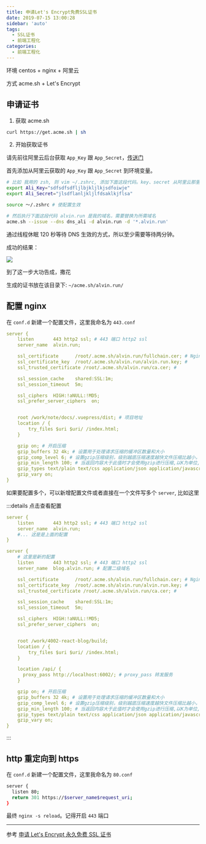 ```yaml
---
title: 申请Let's Encrypt免费SSL证书
date: 2019-07-15 13:00:28
sidebar: 'auto'
tags:
  - SSL证书
  - 前端工程化
categories:
  - 前端工程化
---
```


环境 centos + nginx + 阿里云

方式 acme.sh + Let's Encrypt

## 申请证书

1. 获取 acme.sh

```bash
curl https://get.acme.sh | sh
```

2. 开始获取证书

请先前往阿里云后台获取 `App_Key` 跟 `App_Secret`，[传送门](https://ak-console.aliyun.com/#/accesskey)

首先添加从阿里云获取的 `App_Key` 跟 `App_Secret` 到环境变量。

```bash
# 比如 我用的 zsh, 则 vim ~/.zshrc, 添加下面这段代码。key、secret 从阿里云那里获取
export Ali_Key="sdfsdfsdfljlbjkljlkjsdfoiwje"
export Ali_Secret="jlsdflanljkljlfdsaklkjflsa"

source ～/.zshrc # 使配置生效

# 然后执行下面这段代码 alvin.run 是我的域名，需要替换为所需域名
acme.sh --issue --dns dns_ali -d alvin.run -d '*.alvin.run'
```

通过线程休眠 120 秒等待 DNS 生效的方式，所以至少需要等待两分钟。

成功的结果：

![](https://gitee.com/alvin0216/cdn/raw/master/images/certificate.png)

到了这一步大功告成，撒花

生成的证书放在该目录下: `~/acme.sh/alvin.run/`

## 配置 nginx

在 `conf.d` 新建一个配置文件，这里我命名为 `443.conf`

```yml
server {
    listen       443 http2 ssl; # 443 端口 http2 ssl
    server_name  alvin.run;

    ssl_certificate      /root/.acme.sh/alvin.run/fullchain.cer; # Nginx所需要ssl_certificate文件
    ssl_certificate_key  /root/.acme.sh/alvin.run/alvin.run.key; #
    ssl_trusted_certificate /root/.acme.sh/alvin.run/ca.cer; #

    ssl_session_cache    shared:SSL:1m;
    ssl_session_timeout  5m;

    ssl_ciphers  HIGH:!aNULL:!MD5;
    ssl_prefer_server_ciphers  on;


    root /work/note/docs/.vuepress/dist; # 项目地址
    location / {
        try_files $uri $uri/ /index.html;
    }

    gzip on; # 开启压缩
    gzip_buffers 32 4k; # 设置用于处理请求压缩的缓冲区数量和大小
    gzip_comp_level 6; # 设置gzip压缩级别，级别越底压缩速度越快文件压缩比越小，反之速度越慢文件压缩比越大
    gzip_min_length 100; # 当返回内容大于此值时才会使用gzip进行压缩,以K为单位,当值为0时，所有页面都进行压缩。
    gzip_types text/plain text/css application/json application/javascript text/xml application/xml application/xml+rss text/javascript;
    gzip_vary on;
}
```

如果要配置多个，可以新增配置文件或者直接在一个文件写多个 `server`, 比如这里

:::details 点击查看配置

```yml {10}
server {
    listen       443 http2 ssl; # 443 端口 http2 ssl
    server_name  alvin.run;
    #... 这是是上面的配置
}

server {
    # 这里是新的配置
    listen       443 http2 ssl; # 443 端口 http2 ssl
    server_name  blog.alvin.run; # 配置二级域名

    ssl_certificate      /root/.acme.sh/alvin.run/fullchain.cer; # Nginx所需要ssl_certificate文件
    ssl_certificate_key  /root/.acme.sh/alvin.run/alvin.run.key; #
    ssl_trusted_certificate /root/.acme.sh/alvin.run/ca.cer; #

    ssl_session_cache    shared:SSL:1m;
    ssl_session_timeout  5m;

    ssl_ciphers  HIGH:!aNULL:!MD5;
    ssl_prefer_server_ciphers  on;


    root /work/4002-react-blog/build;
    location / {
        try_files $uri $uri/ /index.html;
    }

    location /api/ {
      proxy_pass http://localhost:6002/; # proxy_pass 转发服务
    }

    gzip on; # 开启压缩
    gzip_buffers 32 4k; # 设置用于处理请求压缩的缓冲区数量和大小
    gzip_comp_level 6; # 设置gzip压缩级别，级别越底压缩速度越快文件压缩比越小，反之速度越慢文件压缩比越大
    gzip_min_length 100; # 当返回内容大于此值时才会使用gzip进行压缩,以K为单位,当值为0时，所有页面都进行压缩。
    gzip_types text/plain text/css application/json application/javascript text/xml application/xml application/xml+rss text/javascript;
    gzip_vary on;
}
```

:::

## http 重定向到 https

在 `conf.d` 新建一个配置文件，这里我命名为 `80.conf`

```bash
server {
  listen 80;
  return 301 https://$server_name$request_uri;
}
```

最终 `nginx -s reload`。记得开启 `443` 端口

---

参考 [申请 Let's Encrypt 永久免费 SSL 证书](https://www.cnblogs.com/sage-blog/p/10302934.html)
